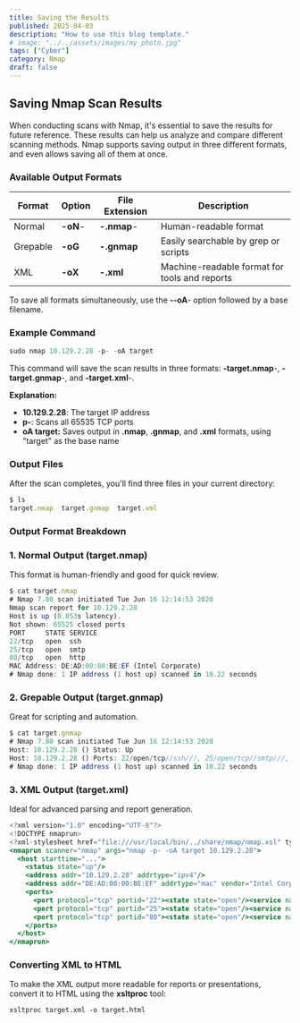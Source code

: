 ```yaml
---
title: Saving the Results
published: 2025-04-03
description: "How to use this blog template."
# image: "../../assets/images/my_photo.jpg"
tags: ["Cyber"]
category: Nmap
draft: false
---
```


## Saving Nmap Scan Results

When conducting scans with Nmap, it's essential to save the results for future reference. These results can help us analyze and compare different scanning methods. Nmap supports saving output in three different formats, and even allows saving all of them at once.

### Available Output Formats

| Format    | Option | File Extension | Description                              |
|-----------|--------|----------------|------------------------------------------|
| Normal    | **-oN**-  | **-.nmap**-        | Human-readable format                    |
| Grepable  | **-oG**  | **-.gnmap**       | Easily searchable by grep or scripts     |
| XML       | **-oX**  | **-.xml**         | Machine-readable format for tools and reports |

To save all formats simultaneously, use the **--oA**- option followed by a base filename.

### Example Command

```jsx
sudo nmap 10.129.2.28 -p- -oA target
```

This command will save the scan results in three formats: **-target.nmap**-, **-target.gnmap**-, and **-target.xml**-.

**Explanation:**

- **10.129.2.28**: The target IP address
- **p-**: Scans all 65535 TCP ports
- **oA target:** Saves output in **.nmap**, **.gnmap**, and **.xml** formats, using "target" as the base name

### Output Files

After the scan completes, you'll find three files in your current directory:

```jsx
$ ls
target.nmap  target.gnmap  target.xml
```

### Output Format Breakdown

### 1. Normal Output (target.nmap)

This format is human-friendly and good for quick review.

```jsx
$ cat target.nmap
# Nmap 7.80 scan initiated Tue Jun 16 12:14:53 2020
Nmap scan report for 10.129.2.28
Host is up (0.053s latency).
Not shown: 65525 closed ports
PORT     STATE SERVICE
22/tcp   open  ssh
25/tcp   open  smtp
80/tcp   open  http
MAC Address: DE:AD:00:00:BE:EF (Intel Corporate)
# Nmap done: 1 IP address (1 host up) scanned in 10.22 seconds
```

### 2. Grepable Output (target.gnmap)

Great for scripting and automation.

```jsx
$ cat target.gnmap
# Nmap 7.80 scan initiated Tue Jun 16 12:14:53 2020
Host: 10.129.2.28 () Status: Up
Host: 10.129.2.28 () Ports: 22/open/tcp//ssh///, 25/open/tcp//smtp///, 80/open/tcp//http///
# Nmap done: 1 IP address (1 host up) scanned in 10.22 seconds
```

### 3. XML Output (target.xml)

Ideal for advanced parsing and report generation.

```jsx
<?xml version="1.0" encoding="UTF-8"?>
<!DOCTYPE nmaprun>
<?xml-stylesheet href="file:///usr/local/bin/../share/nmap/nmap.xsl" type="text/xsl"?>
<nmaprun scanner="nmap" args="nmap -p- -oA target 10.129.2.28">
  <host starttime="...">
    <status state="up"/>
    <address addr="10.129.2.28" addrtype="ipv4"/>
    <address addr="DE:AD:00:00:BE:EF" addrtype="mac" vendor="Intel Corporate"/>
    <ports>
      <port protocol="tcp" portid="22"><state state="open"/><service name="ssh"/></port>
      <port protocol="tcp" portid="25"><state state="open"/><service name="smtp"/></port>
      <port protocol="tcp" portid="80"><state state="open"/><service name="http"/></port>
    </ports>
  </host>
</nmaprun>
```

### Converting XML to HTML

To make the XML output more readable for reports or presentations, convert it to HTML using the **xsltproc** tool:

```
xsltproc target.xml -o target.html
```


